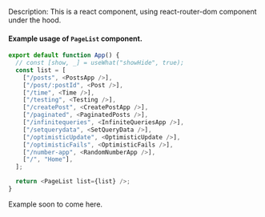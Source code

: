 Description: This is a react component, using react-router-dom component under the hood.

#### Example usage of `PageList` component.

```js
export default function App() {
  // const [show, _] = useWhat("showHide", true);
  const list = [
    ["/posts", <PostsApp />],
    ["/post/:postId", <Post />],
    ["/time", <Time />],
    ["/testing", <Testing />],
    ["/createPost", <CreatePostApp />],
    ["/paginated", <PaginatedPosts />],
    ["/infinitequeries", <InfiniteQueriesApp />],
    ["/setquerydata", <SetQueryData />],
    ["/optimisticUpdate", <OptimisticUpdate />],
    ["/optimisticFails", <OptimisticFails />],
    ["/number-app", <RandomNumberApp />],
    ["/", "Home"],
  ];

  return <PageList list={list} />;
}
```

Example soon to come here.